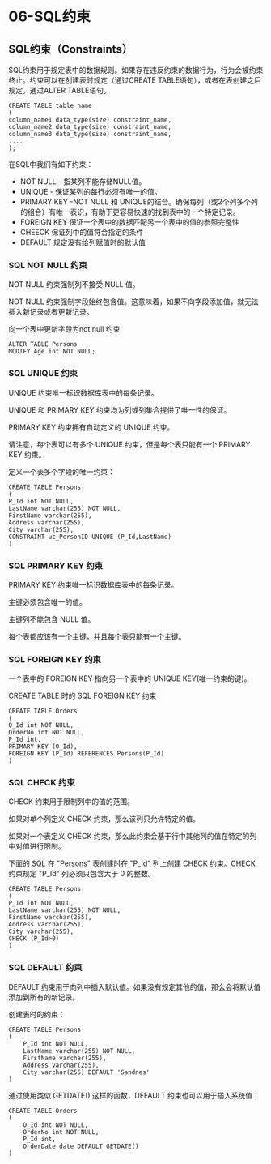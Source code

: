 # 06-SQL约束



## SQL约束（Constraints）

SQL约束用于规定表中的数据规则。如果存在违反约束的数据行为，行为会被约束终止。约束可以在创建表时规定（通过CREATE TABLE语句），或者在表创建之后规定。通过ALTER TABLE语句。


```
CREATE TABLE table_name
(
column_name1 data_type(size) constraint_name,
column_name2 data_type(size) constraint_name,
column_name3 data_type(size) constraint_name,
....
);
```


在SQL中我们有如下约束：


- NOT NULL - 指某列不能存储NULL值。
- UNIQUE  - 保证某列的每行必须有唯一的值。
- PRIMARY KEY  -NOT NULL 和 UNIQUE的结合。确保每列（或2个列多个列的组合）有唯一表识，有助于更容易快速的找到表中的一个特定记录。
- FOREIGN KEY   保证一个表中的数据匹配另一个表中的值的参照完整性
- CHEECK 保证列中的值符合指定的条件
- DEFAULT 规定没有给列赋值时的默认值




### SQL NOT NULL 约束


NOT NULL 约束强制列不接受 NULL 值。

NOT NULL 约束强制字段始终包含值。这意味着，如果不向字段添加值，就无法插入新记录或者更新记录。


向一个表中更新字段为not null 约束
```
ALTER TABLE Persons
MODIFY Age int NOT NULL;
```


### SQL UNIQUE 约束

UNIQUE 约束唯一标识数据库表中的每条记录。

UNIQUE 和 PRIMARY KEY 约束均为列或列集合提供了唯一性的保证。

PRIMARY KEY 约束拥有自动定义的 UNIQUE 约束。

请注意，每个表可以有多个 UNIQUE 约束，但是每个表只能有一个 PRIMARY KEY 约束。


定义一个表多个字段的唯一约束：

```
CREATE TABLE Persons
(
P_Id int NOT NULL,
LastName varchar(255) NOT NULL,
FirstName varchar(255),
Address varchar(255),
City varchar(255),
CONSTRAINT uc_PersonID UNIQUE (P_Id,LastName)
)
```



### SQL PRIMARY KEY 约束

PRIMARY KEY 约束唯一标识数据库表中的每条记录。

主键必须包含唯一的值。

主键列不能包含 NULL 值。

每个表都应该有一个主键，并且每个表只能有一个主键。



### SQL FOREIGN KEY 约束

一个表中的 FOREIGN KEY 指向另一个表中的 UNIQUE KEY(唯一约束的键)。


CREATE TABLE 时的 SQL FOREIGN KEY 约束

```
CREATE TABLE Orders
(
O_Id int NOT NULL,
OrderNo int NOT NULL,
P_Id int,
PRIMARY KEY (O_Id),
FOREIGN KEY (P_Id) REFERENCES Persons(P_Id)
)
```


### SQL CHECK 约束

CHECK 约束用于限制列中的值的范围。

如果对单个列定义 CHECK 约束，那么该列只允许特定的值。

如果对一个表定义 CHECK 约束，那么此约束会基于行中其他列的值在特定的列中对值进行限制。


下面的 SQL 在 "Persons" 表创建时在 "P_Id" 列上创建 CHECK 约束。CHECK 约束规定 "P_Id" 列必须只包含大于 0 的整数。

```
CREATE TABLE Persons
(
P_Id int NOT NULL,
LastName varchar(255) NOT NULL,
FirstName varchar(255),
Address varchar(255),
City varchar(255),
CHECK (P_Id>0)
)
```


### SQL DEFAULT 约束


DEFAULT 约束用于向列中插入默认值。如果没有规定其他的值，那么会将默认值添加到所有的新记录。


创建表时的约束：

```
CREATE TABLE Persons
(
    P_Id int NOT NULL,
    LastName varchar(255) NOT NULL,
    FirstName varchar(255),
    Address varchar(255),
    City varchar(255) DEFAULT 'Sandnes'
)
```  


通过使用类似 GETDATE() 这样的函数，DEFAULT 约束也可以用于插入系统值：

```
CREATE TABLE Orders
(
    O_Id int NOT NULL,
    OrderNo int NOT NULL,
    P_Id int,
    OrderDate date DEFAULT GETDATE()
)
```
